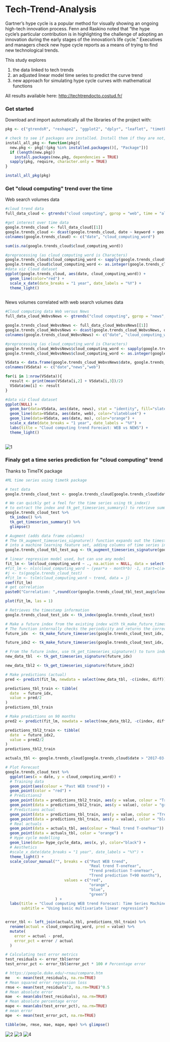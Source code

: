# Tech-Trend-Analysis

Gartner’s hype cycle is a popular method for visually showing an ongoing high-tech
innovation process. Fenn and Raskino noted that “the hype cycle’s particular contribution is in
highlighting the challenge of adopting an innovation during the early stages of the innovation’s
life cycle.” Executives and managers check new hype cycle reports as a means of trying to find
new technological trends.

This study explores 
1) the data linked to tech trends
2) an adjusted linear model time series to predict the curve trend
2) new approach for simulating hype cycle curves with mathematical functions

All results available here: http://techtrendocto.costud.fr/

### Get started

Download and import automatically all the libraries of the project with: 

```r
pkg <- c("gtrendsR", "reshape2", "ggplot2", "dplyr", "leaflet", "timetk", "forecast")

# check to see if packages are installed. Install them if they are not, then load them into the R session.
install_all_pkg <- function(pkg){
  new.pkg <- pkg[!(pkg %in% installed.packages()[, "Package"])]
  if (length(new.pkg)) 
    install.packages(new.pkg, dependencies = TRUE)
  sapply(pkg, require, character.only = TRUE)
}

install_all_pkg(pkg)
```


### Get "cloud computing" trend over the time

Web search volumes data

```r
#cloud trend data
full_data_cloud <- gtrends("cloud computing", gprop = "web", time = "all", hl = "en-US")

#get interest over time data
google.trends_cloud <- full_data_cloud[[1]]
google.trends_cloud <- dcast(google.trends_cloud, date ~ keyword + geo, value.var = "hits")
colnames(google.trends_cloud) <- c("date", "cloud_computing_word")

sum(is.na(google.trends_cloud$cloud_computing_word))

#preprocessing (as cloud_computing_word is Characters)
google.trends_cloud$cloud_computing_word <- sapply(google.trends_cloud$cloud_computing_word, function(x) if(x == "<1"){x = "0"} else {x = x})
google.trends_cloud$cloud_computing_word <- as.integer(google.trends_cloud$cloud_computing_word)
#data viz Cloud dataset
ggplot(google.trends_cloud, aes(date, cloud_computing_word)) + 
  geom_line(color="red") + 
  scale_x_date(date_breaks = "1 year", date_labels = "%Y") + 
  theme_light()
  
```

News volumes correlated with web search volumes data

```r
#Cloud computing data Web versus News 
full_data_cloud_WebvsNews <- gtrends("cloud computing", gprop = "news", time = "all", hl = "en-US")

google.trends_cloud_WebvsNews <- full_data_cloud_WebvsNews[[1]]
google.trends_cloud_WebvsNews <- dcast(google.trends_cloud_WebvsNews, date ~ keyword + geo, value.var = "hits")
colnames(google.trends_cloud_WebvsNews) <- c("date", "cloud_computing_word")

#preprocessing (as cloud_computing_word is Characters)
google.trends_cloud_WebvsNews$cloud_computing_word <- sapply(google.trends_cloud_WebvsNews$cloud_computing_word, function(x) if(x == "<1"){x = "0"} else {x = x})
google.trends_cloud_WebvsNews$cloud_computing_word <- as.integer(google.trends_cloud_WebvsNews$cloud_computing_word)

VSdata <- data.frame(google.trends_cloud_WebvsNews$date, google.trends_cloud_WebvsNews$cloud_computing_word, google.trends_cloud$cloud_computing_word)
colnames(VSdata) <- c("date","news","web")

for(i in 1:nrow(VSdata)){
  result <- print(mean(VSdata[i,2] + VSdata[i,3])/2)
  VSdata$mo[i] <- result
}

#data viz Cloud dataset
ggplot(NULL) + 
  geom_bar(data=VSdata, aes(date, news), stat = "identity", fill="slategray1") + 
  geom_line(data=VSdata, aes(date, web), color="slateblue4") +
  geom_line(data=VSdata, aes(date, mo), color="orange") +
  scale_x_date(date_breaks = "1 year", date_labels = "%Y") +
  labs(title = "Cloud computing trend Forecast: WEB vs NEWS") + 
  theme_light()
  
```
![1](https://github.com/jadedagher/Tech-Trend-Analysis/blob/master/www/1.jpeg?raw=true)


### Finaly get a time series prediction for "cloud computing" trend

Thanks to TimeTK package

```r
#ML time series using timetk package

# test data 
google.trends_cloud_test <- google.trends_cloud[google.trends_cloud$date <= "2017-03-01",]

# We can quickly get a feel for the time series using tk_index() 
# to extract the index and tk_get_timeseries_summary() to retrieve summary information of the index
google.trends_cloud_test %>%
  tk_index() %>%
  tk_get_timeseries_summary() %>%
  glimpse()

# Augment (adds data frame columns)
# The tk_augment_timeseries_signature() function expands out the timestamp information column-wise 
# into a machine learning feature set, adding columns of time series information to the original data frame.
google.trends_cloud_tbl_test_aug <- tk_augment_timeseries_signature(google.trends_cloud_test)

# linear regression model used, but can use any model
fit_lm <- lm(cloud_computing_word ~ ., na.action = NULL, data = select(google.trends_cloud_tbl_test_aug, -c(date, diff)))
#fit_lm <- nls(cloud_computing_word ~ (year*a - month*b) -1, start=c(a=2004,b=1), na.action = NULL, data = select(google.trends_cloud_tbl_test_aug, -c(date, diff)))
#j <- ts(google.trends_cloud_test)
#fit_lm <- tslm(cloud_computing_word ~ trend, data = j)
coef(fit_lm)
# get correlation
paste0("Correlation: ",round(cor(google.trends_cloud_tbl_test_aug$cloud_computing_word,predict(fit_lm))*100,2),"%")

plot(fit_lm, las = 1)

# Retrieves the timestamp information
google.trends_cloud_test_idx <- tk_index(google.trends_cloud_test)

# Make a future index from the existing index with tk_make_future_timeseries. 
# The function internally checks the periodicity and returns the correct sequence
future_idx  <- tk_make_future_timeseries(google.trends_cloud_test_idx, n_future = 12)

future_idx2 <- tk_make_future_timeseries(google.trends_cloud_test_idx, n_future = 90)

# From the future index, use tk_get_timeseries_signature() to turn index into time signature data frame.
new_data_tbl  <- tk_get_timeseries_signature(future_idx)

new_data_tbl2 <- tk_get_timeseries_signature(future_idx2)

# Make predictions (actual)
pred <- predict(fit_lm, newdata = select(new_data_tbl, -c(index, diff)))

predictions_tbl_train <- tibble(
  date  = future_idx,
  value = pred/2
)
predictions_tbl_train

# Make predictions on 90 months 
pred2 <- predict(fit_lm, newdata = select(new_data_tbl2, -c(index, diff)))

predictions_tbl2_train <- tibble(
  date  = future_idx2,
  value = pred2/2
)
predictions_tbl2_train

actuals_tbl <- google.trends_cloud[google.trends_cloud$date > "2017-03-01" & google.trends_cloud$date <= "2018-03-01",]

# Plot Forecast
google.trends_cloud_test %>%
  ggplot(aes(x = date, y = cloud_computing_word)) +
  # Training data
  geom_point(aes(colour = "Past WEB trend")) +
  geom_point(color = "red") +
  # Predictions2
  geom_point(data = predictions_tbl2_train, aes(y = value, colour = "Trend prediction T+90 months")) +
  geom_point(data = predictions_tbl2_train, aes(y = value), color = "green") +
  # Predictions actual 
  geom_point(data = predictions_tbl_train, aes(y = value, colour = "Trend prediction T-oneYear")) +
  geom_point(data = predictions_tbl_train, aes(y = value), color = "blue") +
  # Real actuals
  geom_point(data = actuals_tbl, aes(colour = "Real trend T-oneYear")) +
  geom_point(data = actuals_tbl, color = "orange") +
  # Hype cycle modelling
  geom_line(data= hype_cycle_data, aes(x, y), color="black") +
  # Aesthetics
  #scale_x_date(date_breaks = "1 year", date_labels = "%Y") + 
  theme_light() +
  scale_colour_manual("", breaks = c("Past WEB trend",
                                     "Real trend T-oneYear",
                                     "Trend prediction T-oneYear",
                                     "Trend prediction T+90 months"), 
                          values = c("red",
                                     "orange",
                                     "blue",
                                     "green")
                      ) +
  labs(title = "Cloud computing WEB trend Forecast: Time Series Machine Learning",
       subtitle = "Using basic multivariate linear regression")


error_tbl <- left_join(actuals_tbl, predictions_tbl_train) %>%
  rename(actual = cloud_computing_word, pred = value) %>%
  mutate(
    error = actual - pred,
    error_pct = error / actual
  ) 

# Calculating test error metrics
test_residuals <- error_tbl$error
test_error_pct <- error_tbl$error_pct * 100 # Percentage error

# https://people.duke.edu/~rnau/compare.htm
me   <- mean(test_residuals, na.rm=TRUE)
# Mean squared error regression loss
rmse <- mean(test_residuals^2, na.rm=TRUE)^0.5
# Mean absolute error
mae  <- mean(abs(test_residuals), na.rm=TRUE)
# Mean absolute percentage error
mape <- mean(abs(test_error_pct), na.rm=TRUE)
# mean error
mpe  <- mean(test_error_pct, na.rm=TRUE)

tibble(me, rmse, mae, mape, mpe) %>% glimpse()

```
![2](https://github.com/jadedagher/Tech-Trend-Analysis/blob/master/www/2.jpeg?raw=true)
![3](https://github.com/jadedagher/Tech-Trend-Analysis/blob/master/www/3.jpeg?raw=true)
![4](https://github.com/jadedagher/Tech-Trend-Analysis/blob/master/www/4.jpeg?raw=true)
